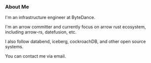 ### About Me

I'm an infrastructure engineer at ByteDance.

I'm an arrow committer and currently focus on arrow rust ecosystem, including arrow-rs, datefusion, etc.

I also follow databend, iceberg, cockroachDB, and other open source systems.

You can contact me via email.
